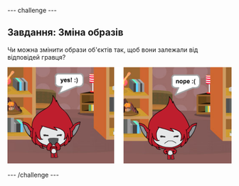 \--- challenge \---

## Завдання: Зміна образів

Чи можна змінити образи об'єктів так, щоб вони залежали від відповідей гравця?

![знімок екрану](images/brain-costume.png)

\--- /challenge \---